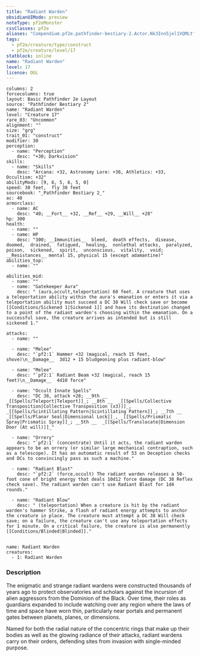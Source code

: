 ```yaml
---
title: "Radiant Warden"
obsidianUIMode: preview
noteType: pf2eMonster
cssClasses: pf2e
aliases: "Compendium.pf2e.pathfinder-bestiary-2.Actor.Nk3Inn5jel1VQMLt" 
tags:
  - pf2e/creature/type/construct
  - pf2e/creature/level/17
statblock: inline
name: "Radiant Warden"
level: 17
license: OGL
---
```


```statblock
columns: 2
forcecolumns: true
layout: Basic Pathfinder 2e Layout
source: "Pathfinder Bestiary 2"
name: "Radiant Warden"
level: "Creature 17"
rare_03: "Uncommon"
alignment: ""
size: "grg"
trait_01: "construct"
modifier: 30
perception:
  - name: "Perception"
    desc: "+30; Darkvision"
skills:
  - name: "Skills"
    desc: "Arcana: +32, Astronomy Lore: +36, Athletics: +33, Occultism: +32"
abilityMods: [9, 6, 5, 6, 5, 0]
speed: 30 feet,  fly 30 feet
sourcebook: "_Pathfinder Bestiary 2_"
ac: 40
armorclass:
  - name: AC
    desc: "40; __Fort__ +32, __Ref__ +29, __Will__ +28"
hp: 300
health:
  - name: ""
  - name: HP
    desc: "300; __Immunities__  bleed,  death effects,  disease,  doomed,  drained,  fatigued,  healing,  nonlethal attacks,  paralyzed,  poison,  sickened,  spirit,  unconscious,  vitality,  void; __Resistances__ mental 15, physical 15 (except adamantine)"
abilities_top:
  - name: ""

abilities_mid:
  - name: ""
  - name: "Gatekeeper Aura"
    desc: " (aura,occult,teleportation) 60 feet. A creature that uses a teleportation ability within the aura's emanation or enters it via a teleportation ability must succeed a DC 38 Will check save or become [[Conditions/Sickened 1|Sickened 1]] and have its destination changed to a point of the radiant warden's choosing within the emanation. On a successful save, the creature arrives as intended but is still sickened 1."

attacks:
  - name: ""

  - name: "Melee"
    desc: "`pf2:1` Hammer +32 (magical, reach 15 feet, shove)\n__Damage__  3d12 + 15 bludgeoning plus radiant-blow"

  - name: "Melee"
    desc: "`pf2:1` Radiant Beam +32 (magical, reach 15 feet)\n__Damage__  4d10 force"

  - name: "Occult Innate Spells"
    desc: "DC 38, attack +28; __9th __  _[[Spells/Teleport|Teleport]]_; __8th __  _[[Spells/Collective Transposition|Collective Transposition (x3)]]_, _[[Spells/Scintillating Pattern|Scintillating Pattern]]_; __7th __  _[[Spells/Planar Seal|Dimensional Lock]]_, _[[Spells/Prismatic Spray|Prismatic Spray]]_; __5th __  _[[Spells/Translocate|Dimension Door (At will)]]_"

  - name: "Orrery"
    desc: "`pf2:1` (concentrate) Until it acts, the radiant warden appears to be an orrery (or similar large mechanical contraption, such as a telescope). It has an automatic result of 53 on Deception checks and DCs to convincingly pass as such a machine."

  - name: "Radiant Blast"
    desc: "`pf2:2` (force,occult) The radiant warden releases a 50-foot cone of bright energy that deals 10d12 force damage (DC 38 Reflex check save). The radiant warden can't use Radiant Blast for 1d4 rounds."

  - name: "Radiant Blow"
    desc: " (teleportation) When a creature is hit by the radiant warden's hammer Strike, a flash of radiant energy attempts to anchor the creature in place. The creature must attempt a DC 38 Will check save; on a failure, the creature can't use any teleportation effects for 1 minute. On a critical failure, the creature is also permanently [[Conditions/Blinded|Blinded]]."
 
```

```encounter-table
name: Radiant Warden
creatures:
  - 1: Radiant Warden
```


### Description
The enigmatic and strange radiant wardens were constructed thousands of years ago to protect observatories and scholars against the incursion of alien aggressors from the Dominion of the Black. Over time, their roles as guardians expanded to include watching over any region where the laws of time and space have worn thin, particularly near portals and permanent gates between planets, planes, or dimensions.

Named for both the radial nature of the concentric rings that make up their bodies as well as the glowing radiance of their attacks, radiant wardens carry on their orders, defending sites from invasion with single-minded purpose.
